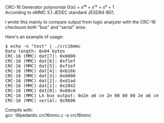 CRC-16 Generator polynomial G(x) = x¹⁶ + x¹² + x⁵ + 1  
According to eMMC 5.1 JEDEC standard JESD84-B51.

I wrote this mainly to compare output from logic analyzer with the CRC-16
checksum both "bus" and "serial" wise.

Here's an example of usage:

<pre>
$ echo -n "test" | ./crc16mmc
Data length: 0x04 bytes
CRC-16 (MMC) dat[7]: 0x0000
CRC-16 (MMC) dat[6]: 0xf1ef
CRC-16 (MMC) dat[5]: 0xf1ef
CRC-16 (MMC) dat[4]: 0xb16b
CRC-16 (MMC) dat[3]: 0x0000
CRC-16 (MMC) dat[2]: 0xd1ad
CRC-16 (MMC) dat[1]: 0x2042
CRC-16 (MMC) dat[0]: 0x60c6
CRC-16 (MMC) LA bus output: 0x2e a6 ce 2e 00 00 00 2e a6 ce 2e 00 2e a6 ce 2e 
CRC-16 (MMC) serial: 0x9b06
</pre>

Compile with:  
gcc -Wpedantic crc16mmc.c -o crc16mmc

